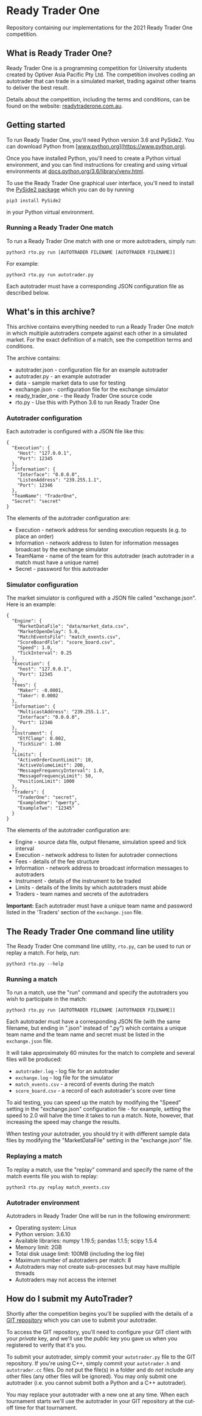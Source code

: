 # Ready Trader One

Repository containing our implementations for the 2021 Ready Trader One competition.

## What is Ready Trader One?

Ready Trader One is a programming competition for University students created
by Optiver Asia Pacific Pty Ltd. The competition involves coding an autotrader
that can trade in a simulated market, trading against other teams to deliver
the best result.

Details about the competition, including the terms and conditions, can be
found on the website: [readytraderone.com.au](https://readytraderone.com.au).

## Getting started

To run Ready Trader One, you'll need Python version 3.6 and PySide2. You
can download Python from [www.python.org](https://www.python.org).

Once you have installed Python, you'll need to create a Python virtual
environment, and you can find instructions for creating and using virtual
environments at
[docs.python.org/3.6/library/venv.html](https://docs.python.org/3.6/library/venv.html).

To use the Ready Trader One graphical user interface, you'll need to install
the [PySide2 package](https://pypi.org/project/PySide2/) which you can do by
running

```shell
pip3 install PySide2
```

in your Python virtual environment.

### Running a Ready Trader One match

To run a Ready Trader One match with one or more autotraders, simply run:

```shell
python3 rto.py run [AUTOTRADER FILENAME [AUTOTRADER FILENAME]]
```

For example:

```shell
python3 rto.py run autotrader.py
```

Each autotrader must have a corresponding JSON configuration file as described below.

## What's in this archive?

This archive contains everything needed to run a Ready Trader One *match*
in which multiple autotraders compete against each other in a simulated
market. For the exact definition of a match, see the competition terms and
conditions.

The archive contains:

* autotrader.json - configuration file for an example autotrader
* autotrader.py - an example autotrader
* data - sample market data to use for testing
* exchange.json - configuration file for the exchange simulator
* ready_trader_one - the Ready Trader One source code
* rto.py - Use this with Python 3.6 to run Ready Trader One 

### Autotrader configuration

Each autotrader is configured with a JSON file like this:

    {
      "Execution": {
        "Host": "127.0.0.1",
        "Port": 12345
      },
      "Information": {
        "Interface": "0.0.0.0",
        "ListenAddress": "239.255.1.1",
        "Port": 12346
      },
      "TeamName": "TraderOne",
      "Secret": "secret"
    }

The elements of the autotrader configuration are:

* Execution - network address for sending execution requests (e.g. to place
an order)
* Information - network address to listen for information messages broadcast
by the exchange simulator
* TeamName - name of the team for this autotrader (each autotrader in a match
  must have a unique name)
* Secret - password for this autotrader

### Simulator configuration

The market simulator is configured with a JSON file called "exchange.json".
Here is an example:

    {
      "Engine": {
        "MarketDataFile": "data/market_data.csv",
        "MarketOpenDelay": 5.0,
        "MatchEventsFile": "match_events.csv",
        "ScoreBoardFile": "score_board.csv",
        "Speed": 1.0,
        "TickInterval": 0.25
      },
      "Execution": {
        "host": "127.0.0.1",
        "Port": 12345
      },
      "Fees": {
        "Maker": -0.0001,
        "Taker": 0.0002
      },
      "Information": {
        "MulticastAddress": "239.255.1.1",
        "Interface": "0.0.0.0",
        "Port": 12346
      },
      "Instrument": {
        "EtfClamp": 0.002,
        "TickSize": 1.00
      },
      "Limits": {
        "ActiveOrderCountLimit": 10,
        "ActiveVolumeLimit": 200,
        "MessageFrequencyInterval": 1.0,
        "MessageFrequencyLimit": 50,
        "PositionLimit": 1000
      },
      "Traders": {
        "TraderOne": "secret",
        "ExampleOne": "qwerty",
        "ExampleTwo": "12345"
      }
    }

The elements of the autotrader configuration are:

* Engine - source data file, output filename, simulation speed and tick interval
* Execution - network address to listen for autotrader connections
* Fees - details of the fee structure
* Information - network address to broadcast information messages to autotraders
* Instrument - details of the instrument to be traded
* Limits - details of the limits by which autotraders must abide
* Traders - team names and secrets of the autotraders

**Important:** Each autotrader must have a unique team name and password
listed in the 'Traders' section of the `exchange.json` file.

## The Ready Trader One command line utility

The Ready Trader One command line utility, `rto.py`, can be used to run or
replay a match. For help, run:

```shell
python3 rto.py --help
```

### Running a match

To run a match, use the "run" command and specify the autotraders you
wish to participate in the match:

```shell
python3 rto.py run [AUTOTRADER FILENAME [AUTOTRADER FILENAME]]
```

Each autotrader must have a corresponding JSON file (with the same filename,
but ending in ".json" instead of ".py") which contains a unique team name
and the team name and secret must be listed in the `exchange.json` file.

It will take approximately 60 minutes for the match to complete and several
files will be produced:

* `autotrader.log` - log file for an autotrader
* `exchange.log` - log file for the simulator
* `match_events.csv` - a record of events during the match
* `score_board.csv` - a record of each autotrader's score over time

To aid testing, you can speed up the match by modifying the "Speed" setting
in the "exchange.json" configuration file - for example, setting the speed
to 2.0 will halve the time it takes to run a match. Note, however, that
increasing the speed may change the results.

When testing your autotrader, you should try it with different sample data
files by modifying the "MarketDataFile" setting in the "exchange.json"
file.

### Replaying a match

To replay a match, use the "replay" command and specify the name of the
match events file you wish to replay:

```shell
python3 rto.py replay match_events.csv
```

### Autotrader environment

Autotraders in Ready Trader One will be run in the following environment:

* Operating system: Linux
* Python version: 3.6.10
* Available libraries: numpy 1.19.5; pandas 1.1.5; scipy 1.5.4
* Memory limit: 2GB
* Total disk usage limit: 100MB (including the log file)
* Maximum number of autotraders per match: 8
* Autotraders may not create sub-processes but may have multiple threads
* Autotraders may not access the internet

## How do I submit my AutoTrader?

Shortly after the competition begins you'll be supplied with the details of
a [GIT repository](https://git-scm.com) which you can use to submit your
autotrader.

To access the GIT repository, you'll need to configure your GIT client with
your _private_ key, and we'll use the _public_ key you gave us when you
registered to verify that it's you.

To submit your autotrader, simply commit your `autotrader.py` file to the
GIT repository. If you're using C++, simply commit your `autotrader.h` and
`autotrader.cc` files. Do _not_ put the file(s) in a folder and do _not_
include any other files (any other files will be ignored). You may only
submit one autotrader (i.e. you cannot submit both a Python and a C++
autotrader).

You may replace your autotrader with a new one at any time. When each
tournament starts we'll use the autotrader in your GIT repository at the
cut-off time for that tournament.
